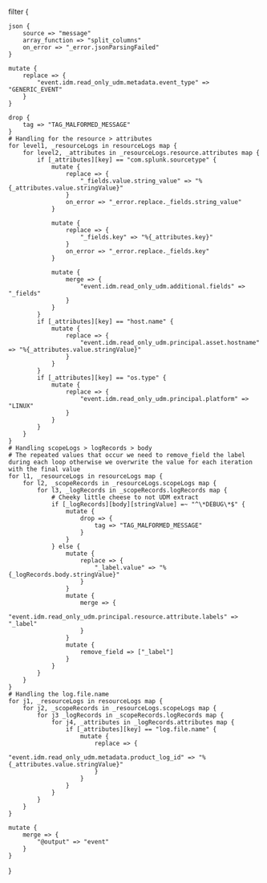 filter {

    json {
        source => "message"
        array_function => "split_columns"
        on_error => "_error.jsonParsingFailed"
    }

    mutate {
        replace => {
            "event.idm.read_only_udm.metadata.event_type" => "GENERIC_EVENT"
        }
    }

    drop {
        tag => "TAG_MALFORMED_MESSAGE"
    }
    # Handling for the resource > attributes
    for level1, _resourceLogs in resourceLogs map {
        for level2, _attributes in _resourceLogs.resource.attributes map {
            if [_attributes][key] == "com.splunk.sourcetype" {
                mutate {
                    replace => {
                        "_fields.value.string_value" => "%{_attributes.value.stringValue}"
                    }
                    on_error => "_error.replace._fields.string_value"
                }

                mutate {
                    replace => {
                        "_fields.key" => "%{_attributes.key}"
                    }
                    on_error => "_error.replace._fields.key"
                }

                mutate {
                    merge => {
                        "event.idm.read_only_udm.additional.fields" => "_fields"
                    }
                }
            }
            if [_attributes][key] == "host.name" {
                mutate {
                    replace => {
                        "event.idm.read_only_udm.principal.asset.hostname" => "%{_attributes.value.stringValue}"
                    }
                }
            }
            if [_attributes][key] == "os.type" {
                mutate {
                    replace => {
                        "event.idm.read_only_udm.principal.platform" => "LINUX"
                    }
                }
            }
        }
    }
    # Handling scopeLogs > logRecords > body
    # The repeated values that occur we need to remove_field the label during each loop otherwise we overwrite the value for each iteration with the final value
    for l1, _resourceLogs in resourceLogs map {
        for l2, _scopeRecords in _resourceLogs.scopeLogs map {
            for l3, _logRecords in _scopeRecords.logRecords map {
                # Cheeky little cheese to not UDM extract 
                if [_logRecords][body][stringValue] =~ "^\*DEBUG\*$" {
                    mutate {
                        drop => {
                            tag => "TAG_MALFORMED_MESSAGE"
                        }
                    }
                } else {
                    mutate {
                        replace => {
                            "_label.value" => "%{_logRecords.body.stringValue}" 
                        }
                    }
                    mutate {
                        merge => {
                            "event.idm.read_only_udm.principal.resource.attribute.labels" => "_label"
                        }
                    }
                    mutate {
                        remove_field => ["_label"]
                    }
                }
            }
        }
    }
    # Handling the log.file.name
    for j1, _resourceLogs in resourceLogs map {
        for j2, _scopeRecords in _resourceLogs.scopeLogs map {
            for j3 _logRecords in _scopeRecords.logRecords map {
                for j4, _attributes in _logRecords.attributes map {
                    if [_attributes][key] == "log.file.name" {
                        mutate {
                            replace => {
                                "event.idm.read_only_udm.metadata.product_log_id" => "%{_attributes.value.stringValue}"
                            }
                        }
                    }
                }
            }
        }
    }

    mutate {
        merge => {
            "@output" => "event"
        }
    }
}